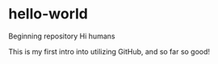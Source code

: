 # hello-world
Beginning repository
Hi humans

This is my first intro into utilizing GitHub, and so far so good!
